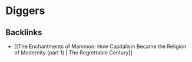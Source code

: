 # Diggers



<a id="orgb1db39a"></a>

## Backlinks

-   [[The Enchantments of Mammon: How Capitalism Became the Religion of Modernity (part 1) | The Regrettable Century]]
